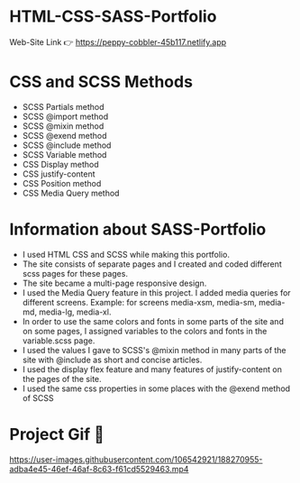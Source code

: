 # HTML-CSS-SASS-Portfolio
 Web-Site Link 👉 https://peppy-cobbler-45b117.netlify.app
# CSS and SCSS Methods
 - SCSS Partials method
 - SCSS @import method
 - SCSS @mixin method
 - SCSS @exend method
 - SCSS @include method
 - SCSS Variable method
 - CSS Display method
 - CSS justify-content
 - CSS Position method
 - CSS Media Query method
# Information about SASS-Portfolio
 -  I used HTML CSS and SCSS while making this portfolio. 
 -  The site consists of separate pages and I created and coded different scss pages for these pages. 
 -  The site became a multi-page responsive design. 
 -  I used the Media Query feature in this project. I added media queries for different screens. Example: for screens media-xsm, media-sm, media-md, media-lg, media-xl. 
 -  In order to use the same colors and fonts in some parts of the site and on some pages, I assigned variables to the colors and fonts in the variable.scss page.
 -  I used the values I gave to SCSS's @mixin method in many parts of the site with @include as short and concise articles. 
 -  I used the display flex feature and many features of justify-content on the pages of the site.
 -  I used the same css properties in some places with the @exend method of SCSS
# Project Gif 🚀






https://user-images.githubusercontent.com/106542921/188270955-adba4e45-46ef-46af-8c63-f61cd5529463.mp4


